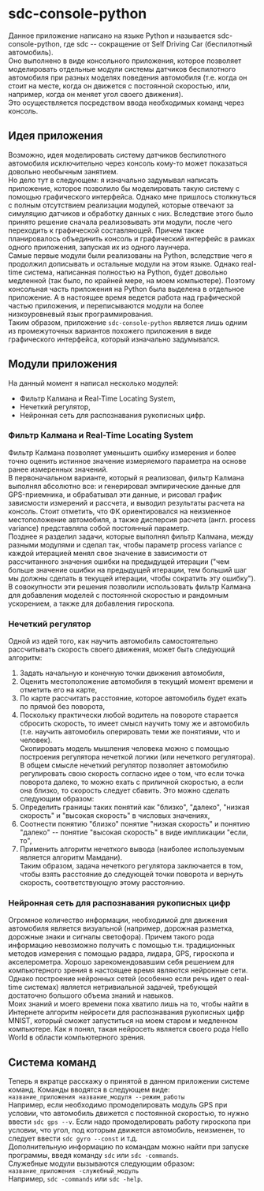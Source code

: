# sdc-console-python 
Данное приложение написано на языке Python и называется sdc-console-python, где sdc -- сокращение от Self Driving Car (беспилотный автомобиль).    
Оно выполнено в виде консольного приложения, которое позволяет моделировать отдельные модули системы датчиков беспилотного автомобиля при разных моделях поведения автомобиля (т.е. когда он стоит на месте, когда он движется с постоянной скоростью, или, например, когда он меняет угол своего движения).    
Это осуществляется посредством ввода необходимых команд через консоль. 
## Идея приложения 
Возможно, идея моделировать систему датчиков беспилотного автомобиля исключительно через консоль кому-то может показаться довольно необычным занятием.    
Но дело тут в следующем: я изначально задумывал написать приложение, которое позволило бы моделировать такую систему с помощью графического интерфейса. 
Однако мне пришлось столкнуться с полным отсутствием реализации модулей, которые отвечают за симуляцию датчиков и обработку данных с них. 
Вследствие этого было принято решение сначала реализовывать эти модули, после чего переходить к графической составляющей. Причем также планировалось объединить консоль и графический интерфейс в рамках одного приложения, запуская их из одного лаунчера.    
Самые первые модули были реализованы на Python, вследствие чего я продолжил дописывать и остальные модули на этом языке. Однако real-time система, написанная полностью на Python, будет довольно медленной (так было, по крайней мере, на моем компьютере). 
Поэтому консольная часть приложения на Python была выделена в отдельное приложение. А в настоящее время ведется работа над графической частью приложения, и переписываются модули на более низкоуровневый язык программирования.    
Таким образом, приложение `sdc-console-python` является лишь одним из промежуточных вариантов похожего приложения в виде графического интерфейса, который изначально задумывался. 
## Модули приложения
На данный момент я написал несколько модулей: 
- Фильтр Калмана и Real-Time Locating System, 
- Нечеткий регулятор, 
- Нейронная сеть для распознавания рукописных цифр.
### Фильтр Калмана и Real-Time Locating System
Фильтр Калмана позволяет уменьшить ошибку измерения и более точно оценить истинное значение измеряемого параметра на основе ранее измеренных значений.    
В первоначальном варианте, который я реализовал, фильтр Калмана выполнял абсолютно все: и генерировал эмпирические данные для GPS-приемника, и обрабатывал эти данные, и рисовал график зависмости измерений и рассчета, и выводил результаты расчета на консоль. 
Стоит отметить, что ФК ориентировался на неизменное местоположение автомобиля, а также дисперсия расчета (англ. process variance) представляла собой постоянный параметр.    
Позднее я разделил задачи, которые выполнял фильтр Калмана, между разными модулями и сделал так, чтобы параметр process variance с каждой итерацией менял свое значение в зависимости от рассчитанного значения ошибки на предыдущей итерации ("чем больше значение ошибки на предыдущей итерации, тем больший шаг мы должны сделать в текущей итерации, чтобы сократить эту ошибку").    
В совокупности эти решения позволили использовать фильтр Калмана для добавления моделей с постоянной скоростью и рандомным ускорением, а также для добавления гироскопа. 
### Нечеткий регулятор
Одной из идей того, как научить автомобиль самостоятельно рассчитывать скорость своего движения, может быть следующий алгоритм: 
1. Задать начальную и конечную точки движения автомобиля,
2. Оценить местоположение автомобиля в текущий момент времени и отметить его на карте, 
3. По карте рассчитать расстояние, которое автомобиль будет ехать по прямой без поворота, 
4. Поскольку практически любой водитель на повороте старается сбросить скорость, то имеет смысл научить тому же и автомобиль (т.е. научить автомобиль оперировать теми же понятиями, что и человек).    
Скопировать модель мышления человека можно с помощью построения регулятора нечеткой логики (или нечеткого регулятора).    
В общем смысле нечеткий регулятор позволяет автомобилю регулировать свою скорость согласно идее о том, что если точка поворота далеко, то можно ехать с приличной скоростью, а если она близко, то скорость следует сбавить. 
Это можно сделать следующим образом:
1. Определить границы таких понятий как "близко", "далеко", "низкая скорость" и "высокая скорость" в числовых значениях, 
2. Соотнести понятию "близко" понятие "низкая скорость" и понятию "далеко" -- понятие "высокая скорость" в виде импликации "если, то", 
3. Применить алгоритм нечеткого вывода (наиболее используемым является алгоритм Мамдани).    
Таким образом, задача нечеткого регулятора заключается в том, чтобы взять расстояние до следующей точки поворота и вернуть скорость, соответствующую этому расстоянию. 
### Нейронная сеть для распознавания рукописных цифр
Огромное количество информации, необходимой для движения автомобиля является визуальной (например, дорожная разметка, дорожные знаки и сигналы светофора). 
Причем такого рода информацию невозможно получить с помощью т.н. традиционных методов измерения с помощью радара, лидара, GPS, гироскопа и акселерометра. Хорошо зарекомендовавшим себя решением для компьютерного зрения в настоящее время являются нейронные сети.    
Однако построение нейронных сетей (особенно если речь идет о real-time системах) является нетривиальной задачей, требующей достаточно большого объема знаний и навыков.    
Моих знаний и моего времени пока хватило лишь на то, чтобы найти в Интернете алгоритм нейросети для распознавания рукописных цифр MNIST, который сможет запуститься на моем старом и медленном компьютере. Как я понял, такая нейросеть является своего рода Hello World в области компьютерного зрения. 
## Система команд 
Теперь я вкратце расскажу о принятой в данном приложении системе команд. 
Команды вводятся в следующем виде:    
```название_приложения название_модуля --режим_работы```   
Например, если необходимо промоделировать модуль GPS при условии, что автомобиль движется с постоянной скоростью, то нужно ввести `sdc gps --v`. 
Если надо промоделировать работу гироскопа при условии, что угол, под которым движется автомобиль, неизменен, то следует ввести `sdc gyro --const` и т.д.    
Дополнительную информацию по командам можно найти при запуске программы, введя команду `sdc` или `sdc -commands`.    
Служебные модули вызываются следующим образом:    
```название_приложения -служебный_модуль```    
Например, `sdc -commands` или `sdc -help`.